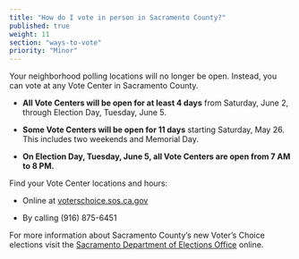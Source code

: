 ```yaml
---
title: "How do I vote in person in Sacramento County?"
published: true
weight: 11
section: "ways-to-vote"
priority: "Minor"
---
```


Your neighborhood polling locations will no longer be open. Instead, you can vote at any Vote Center in Sacramento County.   

- **All Vote Centers will be open for at least 4 days** from Saturday, June 2, through Election Day, Tuesday, June 5. 

- **Some Vote Centers will be open for 11 days** starting Saturday, May 26. This includes two weekends and Memorial Day.     

- **On Election Day, Tuesday, June 5, all Vote Centers are open from 7 AM to 8 PM.**  

Find your Vote Center locations and hours:  

- Online at [voterschoice.sos.ca.gov](http://www.sos.ca.gov/elections/voters-choice-act/)    

- By calling (916) 875-6451        

For more information about Sacramento County’s new Voter’s Choice elections visit the [Sacramento Department of Elections Office](http://www.elections.saccounty.net/VoteCenters/Pages/Vote-Center.aspx) online.

